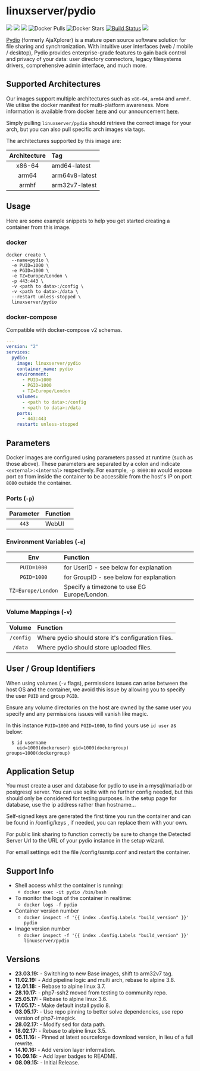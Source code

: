 # linuxserver/pydio

[![](https://img.shields.io/discord/354974912613449730.svg?logo=discord&label=LSIO%20Discord&style=flat-square)](https://discord.gg/YWrKVTn) [![](https://images.microbadger.com/badges/version/linuxserver/pydio.svg)](https://microbadger.com/images/linuxserver/pydio) [![](https://images.microbadger.com/badges/image/linuxserver/pydio.svg)](https://microbadger.com/images/linuxserver/pydio) ![Docker Pulls](https://img.shields.io/docker/pulls/linuxserver/pydio.svg) ![Docker Stars](https://img.shields.io/docker/stars/linuxserver/pydio.svg) [![Build Status](https://ci.linuxserver.io/buildStatus/icon?job=Docker-Pipeline-Builders/docker-pydio/master)](https://ci.linuxserver.io/job/Docker-Pipeline-Builders/job/docker-pydio/job/master/) [![](https://lsio-ci.ams3.digitaloceanspaces.com/linuxserver/pydio/latest/badge.svg)](https://lsio-ci.ams3.digitaloceanspaces.com/linuxserver/pydio/latest/index.html)

[Pydio](https://pydio.com/) \(formerly AjaXplorer\) is a mature open source software solution for file sharing and synchronization. With intuitive user interfaces \(web / mobile / desktop\), Pydio provides enterprise-grade features to gain back control and privacy of your data: user directory connectors, legacy filesystems drivers, comprehensive admin interface, and much more.

## Supported Architectures

Our images support multiple architectures such as `x86-64`, `arm64` and `armhf`. We utilise the docker manifest for multi-platform awareness. More information is available from docker [here](https://github.com/docker/distribution/blob/master/docs/spec/manifest-v2-2.md#manifest-list) and our announcement [here](https://blog.linuxserver.io/2019/02/21/the-lsio-pipeline-project/).

Simply pulling `linuxserver/pydio` should retrieve the correct image for your arch, but you can also pull specific arch images via tags.

The architectures supported by this image are:

| Architecture | Tag |
| :---: | :--- |
| x86-64 | amd64-latest |
| arm64 | arm64v8-latest |
| armhf | arm32v7-latest |

## Usage

Here are some example snippets to help you get started creating a container from this image.

### docker

```text
docker create \
  --name=pydio \
  -e PUID=1000 \
  -e PGID=1000 \
  -e TZ=Europe/London \
  -p 443:443 \
  -v <path to data>:/config \
  -v <path to data>:/data \
  --restart unless-stopped \
  linuxserver/pydio
```

### docker-compose

Compatible with docker-compose v2 schemas.

```yaml
---
version: "2"
services:
  pydio:
    image: linuxserver/pydio
    container_name: pydio
    environment:
      - PUID=1000
      - PGID=1000
      - TZ=Europe/London
    volumes:
      - <path to data>:/config
      - <path to data>:/data
    ports:
      - 443:443
    restart: unless-stopped
```

## Parameters

Docker images are configured using parameters passed at runtime \(such as those above\). These parameters are separated by a colon and indicate `<external>:<internal>` respectively. For example, `-p 8080:80` would expose port `80` from inside the container to be accessible from the host's IP on port `8080` outside the container.

### Ports \(`-p`\)

| Parameter | Function |
| :---: | :--- |
| `443` | WebUI |

### Environment Variables \(`-e`\)

| Env | Function |
| :---: | :--- |
| `PUID=1000` | for UserID - see below for explanation |
| `PGID=1000` | for GroupID - see below for explanation |
| `TZ=Europe/London` | Specify a timezone to use EG Europe/London. |

### Volume Mappings \(`-v`\)

| Volume | Function |
| :---: | :--- |
| `/config` | Where pydio should store it's configuration files. |
| `/data` | Where pydio should store uploaded files. |

## User / Group Identifiers

When using volumes \(`-v` flags\), permissions issues can arise between the host OS and the container, we avoid this issue by allowing you to specify the user `PUID` and group `PGID`.

Ensure any volume directories on the host are owned by the same user you specify and any permissions issues will vanish like magic.

In this instance `PUID=1000` and `PGID=1000`, to find yours use `id user` as below:

```text
  $ id username
    uid=1000(dockeruser) gid=1000(dockergroup) groups=1000(dockergroup)
```

## Application Setup

You must create a user and database for pydio to use in a mysql/mariadb or postgresql server. You can use sqlite with no further config needed, but this should only be considered for testing purposes. In the setup page for database, use the ip address rather than hostname...

Self-signed keys are generated the first time you run the container and can be found in /config/keys , if needed, you can replace them with your own.

For public link sharing to function correctly be sure to change the Detected Server Url to the URL of your pydio instance in the setup wizard.

For email settings edit the file /config/ssmtp.conf and restart the container.

## Support Info

* Shell access whilst the container is running: 
  * `docker exec -it pydio /bin/bash`
* To monitor the logs of the container in realtime: 
  * `docker logs -f pydio`
* Container version number 
  * `docker inspect -f '{{ index .Config.Labels "build_version" }}' pydio`
* Image version number
  * `docker inspect -f '{{ index .Config.Labels "build_version" }}' linuxserver/pydio`

## Versions

* **23.03.19:** - Switching to new Base images, shift to arm32v7 tag.
* **11.02.19:** - Add pipeline logic and multi arch, rebase to alpine 3.8.
* **12.01.18:** - Rebase to alpine linux 3.7.
* **28.10.17:** - php7-ssh2 moved from testing to community repo.
* **25.05.17:** - Rebase to alpine linux 3.6.
* **17.05.17:** - Make default install pydio 8.
* **03.05.17:** - Use repo pinning to better solve dependencies, use repo version of php7-imagick.
* **28.02.17:** - Modify sed for data path.
* **18.02.17:** - Rebase to alpine linux 3.5.
* **05.11.16:** - Pinned at latest sourceforge download version, in lieu of a full rewrite.
* **14.10.16:** - Add version layer information.
* **10.09.16:** - Add layer badges to README.
* **08.09.15:** - Initial Release.

